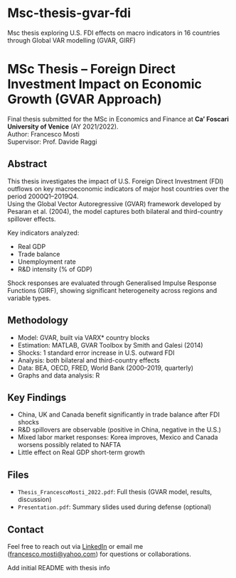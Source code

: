 # Msc-thesis-gvar-fdi
Msc thesis exploring U.S. FDI effects on macro indicators in 16 countries through Global VAR modelling (GVAR, GIRF)

# MSc Thesis – Foreign Direct Investment Impact on Economic Growth (GVAR Approach)

Final thesis submitted for the MSc in Economics and Finance at **Ca’ Foscari University of Venice** (AY 2021/2022).  
Author: Francesco Mosti  
Supervisor: Prof. Davide Raggi

## Abstract

This thesis investigates the impact of U.S. Foreign Direct Investment (FDI) outflows on key macroeconomic indicators of major host countries over the period 2000Q1–2019Q4.  
Using the Global Vector Autoregressive (GVAR) framework developed by Pesaran et al. (2004), the model captures both bilateral and third-country spillover effects.

Key indicators analyzed:
- Real GDP
- Trade balance
- Unemployment rate
- R&D intensity (% of GDP)

Shock responses are evaluated through Generalised Impulse Response Functions (GIRF), showing significant heterogeneity across regions and variable types.

## Methodology

- Model: GVAR, built via VARX* country blocks
- Estimation: MATLAB, GVAR Toolbox by Smith and Galesi (2014)
- Shocks: 1 standard error increase in U.S. outward FDI
- Analysis: both bilateral and third-country effects
- Data: BEA, OECD, FRED, World Bank (2000–2019, quarterly)
- Graphs and data analysis: R

## Key Findings

- China, UK and Canada benefit significantly in trade balance after FDI shocks
- R&D spillovers are observable (positive in China, negative in the U.S.)
- Mixed labor market responses: Korea improves, Mexico and Canada worsens possibly related to NAFTA
- Little effect on Real GDP short-term growth

## Files

- `Thesis_FrancescoMosti_2022.pdf`: Full thesis (GVAR model, results, discussion)
- `Presentation.pdf`: Summary slides used during defense (optional)

## Contact

Feel free to reach out via [LinkedIn]([https://www.linkedin.com/in/francescomosti](https://www.linkedin.com/in/francesco-mosti-2803121a3/)) or email me (francesco.mosti@yahoo.com) for questions or collaborations.

Add initial README with thesis info
